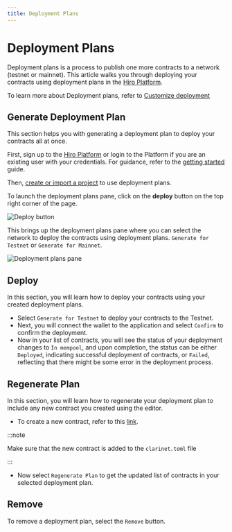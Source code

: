 ```yaml
---
title: Deployment Plans
---
```


# Deployment Plans

Deployment plans is a process to publish one more contracts to a network (testnet or mainnet).
This article walks you through deploying your contracts using deployment plans in the [Hiro Platform](https://platform.hiro.so/).

To learn more about Deployment plans, refer to [Customize deployment](https://docs.hiro.so/clarinet/how-to-guides/how-to-use-deployment-plans#deployment-plans)

## Generate Deployment Plan

This section helps you with generating a deployment plan to deploy your contracts all at once.

First, sign up to the [Hiro Platform](https://platform.hiro.so/) or login to the Platform if you are an existing user with your credentials. For guidance, refer to the [getting started](https://docs.hiro.so/platform/getting-started#sign-up-as-a-new-user) guide.

Then, [create or import a project](https://docs.hiro.so/platform/getting-started#create-or-import-project) to use deployment plans.

To launch the deployment plans pane, click on the **deploy** button on the top right corner of the page.

![Deploy button]()

This brings up the deployment plans pane where you can select the network to deploy the contracts using deployment plans. `Generate for Testnet` or `Generate for Mainnet`.

![Deployment plans pane]()

## Deploy

In this section, you will learn how to deploy your contracts using your created deployment plans. 

- Select `Generate for Testnet` to deploy your contracts to the Testnet.
![]()
- Next, you will connect the wallet to the application and select `Confirm` to confirm the deployment.
![]()
- Now in your list of contracts, you will see the status of your deployment changes to `In mempool`, and upon completion, the status can be either `Deployed`, indicating successful deployment of contracts, or `Failed`, reflecting that there might be some error in the deployment process.
![]()

## Regenerate Plan

In this section, you will learn how to regenerate your deployment plan to include any new contract you created using the editor.
- To create a new contract, refer to this [link](https://docs.hiro.so/clarinet/how-to-guides/how-to-add-contract).
  
:::note

Make sure that the new contract is added to the `clarinet.toml` file

:::

- Now select `Regenerate Plan` to get the updated list of contracts in your selected deployment plan.


## Remove

To remove a deployment plan, select the `Remove` button.

